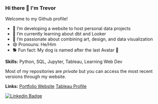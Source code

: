 ### Hi there 👋 I'm Trevor

Welcome to my Github profile!

- 🌱 I’m developing a website to host personal data projects 
- 📖 I’m currently learning about dbt and Looker
- 🎨 I’m passionate about combining art, design, and data visualization
- 😄 Pronouns: He/Him
- 🐕 Fun fact: My dog is named after the last Avatar 🌊 

**Skills:** Python, SQL, Jupyter, Tableau, Learning Web Dev

Most of my repositories are _private_ but you can access the most recent versions through my website.

**Links:**
[Portfolio Website](https://www.trevorpahigian.com)
[Tableau Profile](https://public.tableau.com/app/profile/trevor7094)

[![Linkedin Badge](https://img.shields.io/badge/LinkedIn-0077B5?style=for-the-badge&logo=linkedin&logoColor=white)](https://www.linkedin.com/in/trevorpahigian/)


